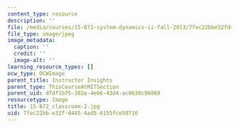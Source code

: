 ```yaml
---
content_type: resource
description: ''
file: /media/courses/15-872-system-dynamics-ii-fall-2013/7fec22bbe32fd4454ad56155fce50716_15-872_classroom-2.jpg
file_type: image/jpeg
image_metadata:
  caption: ''
  credit: ''
  image-alt: ''
learning_resource_types: []
ocw_type: OCWImage
parent_title: Instructor Insights
parent_type: ThisCourseAtMITSection
parent_uid: dfdf1b75-382e-4e66-43d4-ac0638c96869
resourcetype: Image
title: 15-872_classroom-2.jpg
uid: 7fec22bb-e32f-d445-4ad5-6155fce50716
---
```


